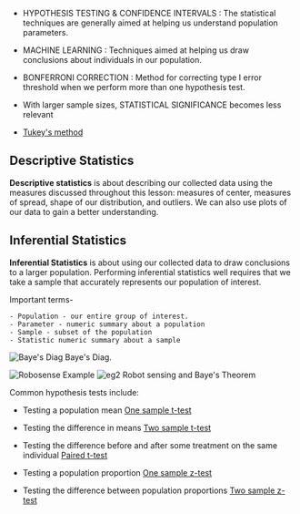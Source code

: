  
 
- HYPOTHESIS TESTING & CONFIDENCE INTERVALS : The statistical techniques are generally aimed at helping us
                                                understand population parameters.
                                                
- MACHINE LEARNING : Techniques aimed at helping us draw conclusions about individuals in our population.

- BONFERRONI CORRECTION : Method for correcting type I error threshold when we perform more than one hypothesis test.

- With larger sample sizes, STATISTICAL SIGNIFICANCE becomes less relevant

- [Tukey's method](https://www.itl.nist.gov/div898/handbook/prc/section4/prc471.htm)

## Descriptive Statistics

**Descriptive statistics** is about describing our collected data using the measures discussed throughout this lesson: measures of center, measures of spread, shape of our distribution, and outliers. We can also use plots of our data to gain a better understanding.

## Inferential Statistics

**Inferential Statistics** is about using our collected data to draw conclusions to a larger population. Performing inferential statistics well requires that we take a sample that accurately represents our population of interest.

Important terms-

    - Population - our entire group of interest.
    - Parameter - numeric summary about a population
    - Sample - subset of the population
    - Statistic numeric summary about a sample
    
 ![Baye's Diag](https://github.com/reshusinghhh/ParchnPosey/blob/master/bayes.png)
  Baye's Diag.
  
 ![Robosense Example](https://github.com/reshusinghhh/ParchnPosey/blob/master/robosense.png)
 ![eg2](https://github.com/reshusinghhh/ParchnPosey/blob/master/robo1.png)
 Robot sensing and Baye's Theorem
 
 Common hypothesis tests include:

   - Testing a population mean [One sample t-test](http://sites.utexas.edu/sos/guided/inferential/numeric/claim/one-sample-t/)

   - Testing the difference in means [Two sample t-test](https://www.isixsigma.com/tools-templates/hypothesis-testing/making-sense-two-sample-t-test/)

   - Testing the difference before and after some treatment on the same individual [Paired t-test](http://www.statstutor.ac.uk/resources/uploaded/paired-t-test.pdf)

   - Testing a population proportion [One sample z-test](https://stattrek.com/statistics/dictionary.aspx?definition=one-sample%20z-test)

   - Testing the difference between population proportions [Two sample z-test](https://newonlinecourses.science.psu.edu/stat414/node/268/)

 

